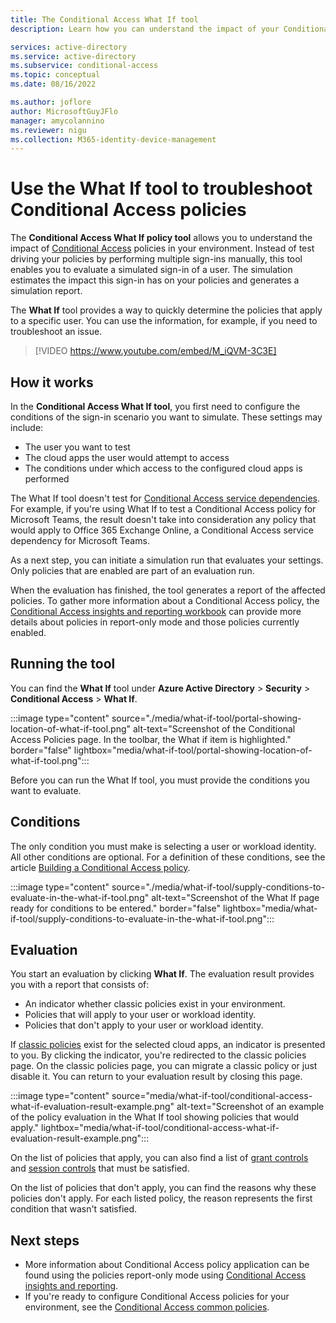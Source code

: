 ```yaml
---
title: The Conditional Access What If tool
description: Learn how you can understand the impact of your Conditional Access policies on your environment.

services: active-directory
ms.service: active-directory
ms.subservice: conditional-access
ms.topic: conceptual
ms.date: 08/16/2022

ms.author: joflore
author: MicrosoftGuyJFlo
manager: amycolannino
ms.reviewer: nigu
ms.collection: M365-identity-device-management
---
```

# Use the What If tool to troubleshoot Conditional Access policies

The **Conditional Access What If policy tool** allows you to understand the impact of [Conditional Access](./overview.md) policies in your environment. Instead of test driving your policies by performing multiple sign-ins manually, this tool enables you to evaluate a simulated sign-in of a user. The simulation estimates the impact this sign-in has on your policies and generates a simulation report.

The **What If** tool provides a way to quickly determine the policies that apply to a specific user. You can use the information, for example, if you need to troubleshoot an issue.	

> [!VIDEO https://www.youtube.com/embed/M_iQVM-3C3E]

## How it works

In the **Conditional Access What If tool**, you first need to configure the conditions of the sign-in scenario you want to simulate. These settings may include:

- The user you want to test 
- The cloud apps the user would attempt to access
- The conditions under which access to the configured cloud apps is performed

The What If tool doesn't test for [Conditional Access service dependencies](service-dependencies.md). For example, if you're using What If to test a Conditional Access policy for Microsoft Teams, the result doesn't take into consideration any policy that would apply to Office 365 Exchange Online, a Conditional Access service dependency for Microsoft Teams.
     
As a next step, you can initiate a simulation run that evaluates your settings. Only policies that are enabled are part of an evaluation run.

When the evaluation has finished, the tool generates a report of the affected policies. To gather more information about a Conditional Access policy, the [Conditional Access insights and reporting workbook](howto-conditional-access-insights-reporting.md) can provide more details about policies in report-only mode and those policies currently enabled.

## Running the tool

You can find the **What If** tool under **Azure Active Directory** > **Security** > **Conditional Access** > **What If**.

:::image type="content" source="./media/what-if-tool/portal-showing-location-of-what-if-tool.png" alt-text="Screenshot of the Conditional Access Policies page. In the toolbar, the What if item is highlighted." border="false" lightbox="media/what-if-tool/portal-showing-location-of-what-if-tool.png":::

Before you can run the What If tool, you must provide the conditions you want to evaluate.

## Conditions

The only condition you must make is selecting a user or workload identity. All other conditions are optional. For a definition of these conditions, see the article [Building a Conditional Access policy](concept-conditional-access-policies.md).

:::image type="content" source="./media/what-if-tool/supply-conditions-to-evaluate-in-the-what-if-tool.png" alt-text="Screenshot of the What If page ready for conditions to be entered." border="false" lightbox="media/what-if-tool/supply-conditions-to-evaluate-in-the-what-if-tool.png":::

## Evaluation

You start an evaluation by clicking **What If**. The evaluation result provides you with a report that consists of: 

- An indicator whether classic policies exist in your environment.
- Policies that will apply to your user or workload identity.
- Policies that don't apply to your user or workload identity.

If [classic policies](policy-migration.md#classic-policies) exist for the selected cloud apps, an indicator is presented to you. By clicking the indicator, you're redirected to the classic policies page. On the classic policies page, you can migrate a classic policy or just disable it. You can return to your evaluation result by closing this page.

:::image type="content" source="media/what-if-tool/conditional-access-what-if-evaluation-result-example.png" alt-text="Screenshot of an example of the policy evaluation in the What If tool showing policies that would apply." lightbox="media/what-if-tool/conditional-access-what-if-evaluation-result-example.png":::

On the list of policies that apply, you can also find a list of [grant controls](concept-conditional-access-grant.md) and [session controls](concept-conditional-access-session.md) that must be satisfied.

On the list of policies that don't apply, you can find the reasons why these policies don't apply. For each listed policy, the reason represents the first condition that wasn't satisfied.

## Next steps

- More information about Conditional Access policy application can be found using the policies report-only mode using [Conditional Access insights and reporting](howto-conditional-access-insights-reporting.md).
- If you're ready to configure Conditional Access policies for your environment, see the [Conditional Access common policies](concept-conditional-access-policy-common.md).
